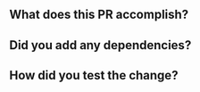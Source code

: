 <!--
NOTE: Please ensure you:
* provide a detailed pull request description and a succinct title (consider template below for guidance),
* follow the [Contributor Guidelines](https://github.com/TheAlphamerc/flutter_twitter_clone/blob/master/CONTRIBUTING.md),
* use a draft PR if you don't want the committers to review your code,
* and make sure that all contributions are properly licensed pursuant to the LICENSE file in the root of the repository.
-->

## What does this PR accomplish?

<!-- Title should be a short phrase, e.g. "Adds survey functionality". -->

<!-- Detailed description can include any design decisions you want reviewers to take note of. -->

<!-- List all issue numbers affected and closed by this PR. -->

## Did you add any dependencies?

<!-- List each added dependency and justifications (see the Guidelines) -->

## How did you test the change?

<!-- If relevant, add any screenshots of your UI changes. -->
